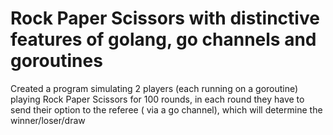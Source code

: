# Rock Paper Scissors with distinctive features of golang, go channels and goroutines

Created a program simulating 2 players (each running on a goroutine)
playing Rock Paper Scissors for 100 rounds, in each round they have to send their option to the
referee ( via a go channel), which will determine the winner/loser/draw
